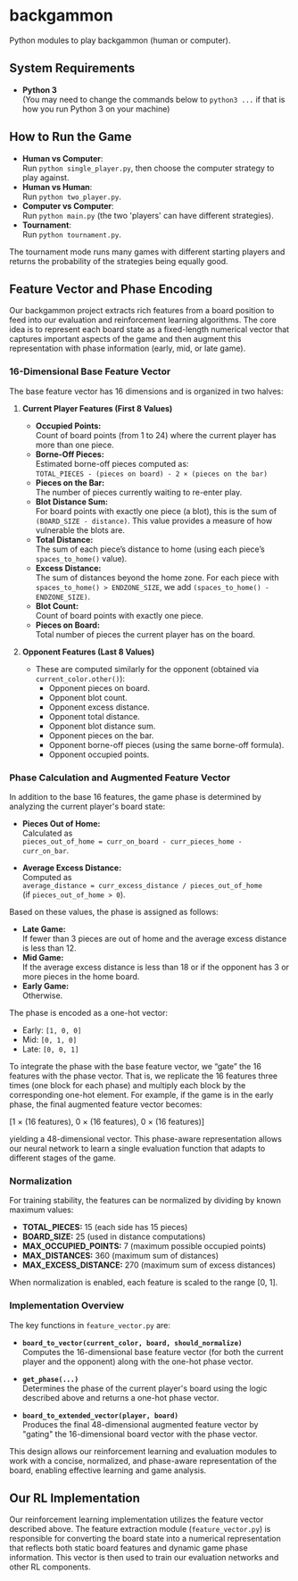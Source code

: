 # backgammon

Python modules to play backgammon (human or computer).

## System Requirements

- **Python 3**  
  (You may need to change the commands below to `python3 ...` if that is how you run Python 3 on your machine)

## How to Run the Game

- **Human vs Computer**:  
  Run `python single_player.py`, then choose the computer strategy to play against.
- **Human vs Human**:  
  Run `python two_player.py`.
- **Computer vs Computer**:  
  Run `python main.py` (the two 'players' can have different strategies).
- **Tournament**:  
  Run `python tournament.py`.

The tournament mode runs many games with different starting players and returns the probability of the strategies being equally good.

## Feature Vector and Phase Encoding

Our backgammon project extracts rich features from a board position to feed into our evaluation and reinforcement learning algorithms. The core idea is to represent each board state as a fixed-length numerical vector that captures important aspects of the game and then augment this representation with phase information (early, mid, or late game).

### 16-Dimensional Base Feature Vector

The base feature vector has 16 dimensions and is organized in two halves:

1. **Current Player Features (First 8 Values)**
   - **Occupied Points:**  
     Count of board points (from 1 to 24) where the current player has more than one piece.
   - **Borne-Off Pieces:**  
     Estimated borne-off pieces computed as:  
     `TOTAL_PIECES - (pieces on board) - 2 × (pieces on the bar)`
   - **Pieces on the Bar:**  
     The number of pieces currently waiting to re-enter play.
   - **Blot Distance Sum:**  
     For board points with exactly one piece (a blot), this is the sum of `(BOARD_SIZE - distance)`. This value provides a measure of how vulnerable the blots are.
   - **Total Distance:**  
     The sum of each piece’s distance to home (using each piece’s `spaces_to_home()` value).
   - **Excess Distance:**  
     The sum of distances beyond the home zone. For each piece with `spaces_to_home() > ENDZONE_SIZE`, we add `(spaces_to_home() - ENDZONE_SIZE)`.
   - **Blot Count:**  
     Count of board points with exactly one piece.
   - **Pieces on Board:**  
     Total number of pieces the current player has on the board.

2. **Opponent Features (Last 8 Values)**
   - These are computed similarly for the opponent (obtained via `current_color.other()`):
     - Opponent pieces on board.
     - Opponent blot count.
     - Opponent excess distance.
     - Opponent total distance.
     - Opponent blot distance sum.
     - Opponent pieces on the bar.
     - Opponent borne-off pieces (using the same borne-off formula).
     - Opponent occupied points.

### Phase Calculation and Augmented Feature Vector

In addition to the base 16 features, the game phase is determined by analyzing the current player's board state:

- **Pieces Out of Home:**  
  Calculated as  
  `pieces_out_of_home = curr_on_board - curr_pieces_home - curr_on_bar`.
  
- **Average Excess Distance:**  
  Computed as  
  `average_distance = curr_excess_distance / pieces_out_of_home`  
  (if `pieces_out_of_home > 0`).

Based on these values, the phase is assigned as follows:
- **Late Game:**  
  If fewer than 3 pieces are out of home and the average excess distance is less than 12.
- **Mid Game:**  
  If the average excess distance is less than 18 or if the opponent has 3 or more pieces in the home board.
- **Early Game:**  
  Otherwise.

The phase is encoded as a one-hot vector:
- Early: `[1, 0, 0]`
- Mid: `[0, 1, 0]`
- Late: `[0, 0, 1]`

To integrate the phase with the base feature vector, we “gate” the 16 features with the phase vector. That is, we replicate the 16 features three times (one block for each phase) and multiply each block by the corresponding one-hot element. For example, if the game is in the early phase, the final augmented feature vector becomes:
  
[1 × (16 features), 0 × (16 features), 0 × (16 features)]


yielding a 48-dimensional vector. This phase-aware representation allows our neural network to learn a single evaluation function that adapts to different stages of the game.

### Normalization

For training stability, the features can be normalized by dividing by known maximum values:
- **TOTAL_PIECES:** 15 (each side has 15 pieces)
- **BOARD_SIZE:** 25 (used in distance computations)
- **MAX_OCCUPIED_POINTS:** 7 (maximum possible occupied points)
- **MAX_DISTANCES:** 360 (maximum sum of distances)
- **MAX_EXCESS_DISTANCE:** 270 (maximum sum of excess distances)

When normalization is enabled, each feature is scaled to the range [0, 1].

### Implementation Overview

The key functions in `feature_vector.py` are:

- **`board_to_vector(current_color, board, should_normalize)`**  
  Computes the 16-dimensional base feature vector (for both the current player and the opponent) along with the one-hot phase vector.

- **`get_phase(...)`**  
  Determines the phase of the current player's board using the logic described above and returns a one-hot phase vector.

- **`board_to_extended_vector(player, board)`**  
  Produces the final 48-dimensional augmented feature vector by "gating" the 16-dimensional board vector with the phase vector.

This design allows our reinforcement learning and evaluation modules to work with a concise, normalized, and phase-aware representation of the board, enabling effective learning and game analysis.

## Our RL Implementation

Our reinforcement learning implementation utilizes the feature vector described above. The feature extraction module (`feature_vector.py`) is responsible for converting the board state into a numerical representation that reflects both static board features and dynamic game phase information. This vector is then used to train our evaluation networks and other RL components.

